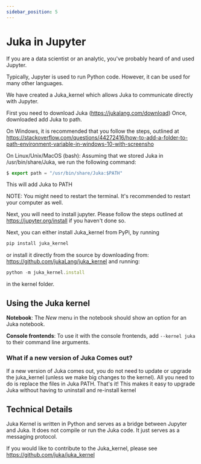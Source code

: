 ```yaml
---
sidebar_position: 5
---
```


# Juka in Jupyter

If you are a data scientist or an analytic, you've probably
heard of and used Jupyter.

Typically, Jupyter is used to run Python code. However,
it can be used for many other languages.

We have created a Juka_kernel which allows Juka to communicate
directly with Jupyter.

First you need to download Juka (https://jukalang.com/download)
Once, downloaded add Juka to path.

On Windows, it is recommended that you follow the steps, outlined
at https://stackoverflow.com/questions/44272416/how-to-add-a-folder-to-path-environment-variable-in-windows-10-with-screensho

On Linux/Unix/MacOS (bash):
Assuming that we stored Juka in /usr/bin/share/Juka,
we run the following command:

```jsx
$ export path = "/usr/bin/share/Juka:$PATH"
```

This will add Juka to PATH

NOTE: You might need to restart the terminal. It's recommended
to restart your computer as well.

Next, you will need to install jupyter. Please follow the steps
outlined at https://jupyter.org/install if you haven't done so.

Next, you can either install Juka_kernel from PyPi,
by running

```jsx
pip install juka_kernel
```

or install it directly from the source by downloading from:
https://github.com/jukaLang/juka_kernel
and running:

```jsx
python -m juka_kernel.install
```

in the kernel folder.

## Using the Juka kernel

**Notebook**: The _New_ menu in the notebook should show an option for an Juka notebook.

**Console frontends**: To use it with the console frontends, add `--kernel juka` to
their command line arguments.

### What if a new version of Juka Comes out?

If a new version of Juka comes out, you do not need to
update or upgrade the juka_kernel (unless we make big changes
to the kernel). All you need to do is replace the files in
Juka PATH. That's it! This makes it easy to upgrade Juka
without having to uninstall and re-install kernel

## Technical Details

Juka Kernel is written in Python and serves as a bridge between
Jupyter and Juka. It does not compile or run the Juka code. It
just serves as a messaging protocol.

If you would like to contribute to the Juka_kernel, please
see https://github.com/juka/juka_kernel
